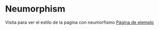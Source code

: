 # Neumorphism

Visita para ver el estilo de la pagina con neumorfismo
[Página de ejemplo](www.google.com)
